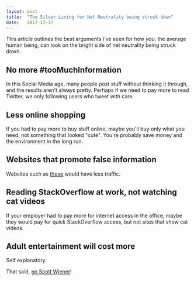 ```yaml
---
layout: post
title:  "The Silver Lining for Net Neutrality being struck down"
date:   2017-12-17
---
```


This article outlines the best arguments I've seen for how _you_, the average human being, can look on the bright side of net neutrality being struck down.

## No more #tooMuchInformation

In this Social Media age, many people post stuff without thinking it through, and the results aren't always pretty. Perhaps if we need to pay more to read Twitter, we only following users who tweet with care.

## Less online shopping

If you had to pay more to buy stuff online, maybe you'll buy only what you need, not something that looked "cute". You're probably save money and the environment in the long run.

## Websites that promote false information

Websites such as [these](http://www.creationism.org/) would have less traffic.

## Reading StackOverflow at work, not watching cat videos

If your employer had to pay more for internet access in the office, maybe they would pay for quick StackOverflow access, but not sites that show cat videos.

## Adult entertainment will cost more

Self explanatory.

That said, [go Scott Wiener](http://thehill.com/homenews/state-watch/365058-california-state-senator-to-propose-statewide-net-neutrality-laws)!
